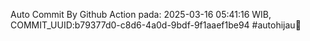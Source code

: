 Auto Commit By Github Action pada: 2025-03-16 05:41:16 WIB, COMMIT_UUID:b79377d0-c8d6-4a0d-9bdf-9f1aaef1be94 #autohijau🗿
